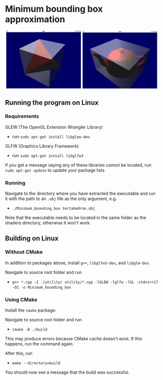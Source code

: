 # Minimum bounding box approximation

<p float="left" align="middle">
  <img src="screenshots/tetrahedron.png" width="49%" />
  <img src="screenshots/utah_teapot.png" width="49%" />
</p>

## Running the program on Linux

### Requirements
GLEW (The OpenGL Extension Wrangler Library) 
* run `sudo apt-get install libglew-dev`

GLFW (Graphics Library Framework)
* run `sudo apt-get install libglfw3`

If you get a message saying any of these libraries cannot be located,
run `sudo apt-get update` to update your package lists

### Running
Navigate to the directory where you have extracted the executable 
and run it with the path to an `.obj` file as the only argument, e.g.
* `./Minimum_bounding_box tertahedron.obj`

Note that the executable needs to be located in the same folder as 
the shaders directory, otherwise it won't work.

## Building on Linux 

### Without CMake
In addition to packages above, install `g++`, `libglfw3-dev`, and 
`libglm-dev`. 

Navigate to source root folder and run
* `g++ *.cpp -I ./utility/ utility/*.cpp -lGLEW -lglfw -lGL -std=c++17 -O1 -o Minimum_bounding_box`

### Using CMake
Install the `cmake` package.

Navigate to source root folder and run 
* `cmake -B ./build` 

This may produce errors because CMake cache doesn't exist. If this happens, run the command again.

After this, run
* `make --directory=build`

You should now see a message that the build was successful.





